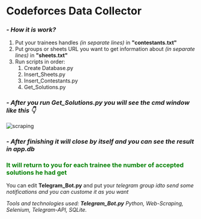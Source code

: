 <h1>Codeforces Data Collector</h1>
<h3><em>- How it is work?</em></h3>
<ol>
    <li>Put your trainees handles <em>(in separate lines)</em> in <strong>"contestants.txt"</strong></li>
    <li>Put groups or sheets URL you want to get information about <em>(in separate lines)</em> in <strong>"sheets.txt"</strong></li>
    <li>Run scripts in order:
        <ol>
            <li>Create Database.py</li>
            <li>Insert_Sheets.py</li>
            <li>Insert_Contestants.py</li>
            <li>Get_Solutions.py</li>
        </ol>
    </li>
</ol>

<h3><em>- After you run <strong>Get_Solutions.py</strong> you will see the cmd window like this 👇</em></h3>

![scraping](https://user-images.githubusercontent.com/53629881/163650143-94f9d0a3-ccfc-4a17-ad09-fee8eb8218f9.PNG)

<h3><em>- After finishing it will close by itself and you can see the result in <strong>app.db</strong></em></h3>

<h3 style="color:green;">It will return to you for each trainee the number of accepted solutions he had get</h3>

<p>You can edit <strong>Telegram_Bot.py</strong> and put your <em>telegram group id<em>to send some notifications and you can custome it as you want</p>
  
 <p><em>Tools and technologies used: <strong>Telegram_Bot.py</strong> Python, Web-Scraping, Selenium, Telegram-API, SQLite.</p>
